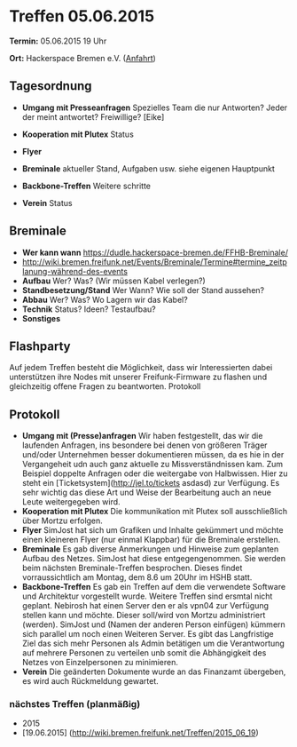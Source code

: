 # Treffen 05.06.2015

**Termin:** 05.06.2015 19 Uhr

**Ort:** Hackerspace Bremen e.V. ([Anfahrt](https://www.hackerspace-bremen.de/anfahrt/))

## Tagesordnung

* **Umgang mit Presseanfragen** Spezielles Team die nur Antworten? Jeder der meint antwortet? Freiwillige? [Eike]
* **Kooperation mit Plutex** Status

* **Flyer**

* **Breminale** aktueller Stand, Aufgaben usw. siehe eigenen Hauptpunkt
* **Backbone-Treffen** Weitere schritte
* **Verein** Status

## Breminale
* **Wer kann wann** https://dudle.hackerspace-bremen.de/FFHB-Breminale/
* http://wiki.bremen.freifunk.net/Events/Breminale/Termine#termine_zeitplanung-während-des-events
* **Aufbau** Wer? Was? (Wir müssen Kabel verlegen?)
* **Standbesetzung/Stand** Wer Wann? Wie soll der Stand aussehen?
* **Abbau** Wer? Was? Wo Lagern wir das Kabel?
* **Technik** Status? Ideen? Testaufbau?
* **Sonstiges**

## Flashparty

Auf jedem Treffen besteht die Möglichkeit, dass wir Interessierten dabei unterstützen ihre Nodes mit unserer Freifunk-Firmware zu flashen und gleichzeitig offene Fragen zu beantworten.
Protokoll

## Protokoll

* **Umgang mit (Presse)anfragen** Wir haben festgestellt, das wir die laufenden Anfragen, ins besondere bei denen von größeren Träger und/oder Unternehmen besser dokumentieren müssen, da es hie in der Vergangeheit udn auch ganz aktuelle zu Missverständnissen kam. Zum Beispiel doppelte Anfragen oder die weitergabe von Halbwissen. Hier zu steht ein [Ticketsystem](http://jel.to/tickets asdasd) zur Verfügung. Es sehr wichtig das diese Art und Weise der Bearbeitung auch an neue Leute weitergegeben wird.
* **Kooperation mit Plutex** Die kommunikation mit Plutex soll ausschließlich über Mortzu erfolgen.
*  **Flyer** SimJost hat sich um Grafiken und Inhalte gekümmert und möchte einen kleineren Flyer (nur einmal Klappbar) für die Breminale erstellen.
*  **Breminale** Es gab diverse Anmerkungen und Hinweise zum geplanten Aufbau des Netzes. SimJost hat diese entgegengenommen. Sie werden beim nächsten Breminale-Treffen besprochen. Dieses findet vorraussichtlich am Montag, dem 8.6 um 20Uhr im HSHB statt.
*  **Backbone-Treffen** Es gab ein Treffen auf dem die verwendete Software und Architektur vorgestellt wurde. Weitere Treffen sind ersmtal nicht geplant. Nebirosh hat einen Server den er als vpn04 zur Verfügung stellen kann und möchte. Dieser soll/wird von Mortzu administriert (werden). SimJost und (Namen der anderen Person einfügen) kümmern sich parallel um noch einen Weiteren Server. Es gibt das Langfristige Ziel das sich mehr Personen als Admin betätigen um die Verantwortung auf mehrere Personen zu verteilen unb somit die Abhängigkeit des Netzes von Einzelpersonen zu minimieren.
*  **Verein** Die geänderten Dokumente wurde an das Finanzamt übergeben, es wird auch Rückmeldung gewartet.

### nächstes Treffen (planmäßig)
* 2015
 * [19.06.2015] (http://wiki.bremen.freifunk.net/Treffen/2015_06_19)

